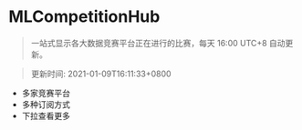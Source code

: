 # MLCompetitionHub

> 一站式显示各大数据竞赛平台正在进行的比赛，每天 16:00 UTC+8 自动更新。
  
> 更新时间: 2021-01-09T16:11:33+0800 

* 多家竞赛平台
* 多种订阅方式
* 下拉查看更多